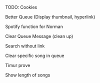 TODO:
Cookies

Better Queue (Display thumbnail, hyperlink)

Spotify function for Norman

Clear Queue Message (clean up)

Search without link

Clear specific song in queue

Timur prove

Show length of songs
